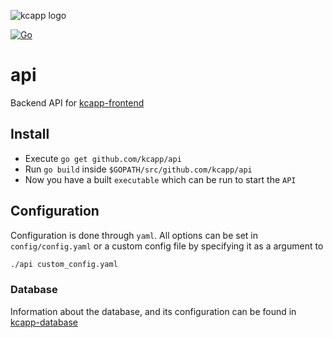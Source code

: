 ![kcapp logo](https://raw.githubusercontent.com/kcapp/frontend/master/public/images/logo.png)

[![Go](https://github.com/kcapp/api/actions/workflows/go.yml/badge.svg)](https://github.com/kcapp/api/actions/workflows/go.yml)

# api
Backend API for [kcapp-frontend](https://github.com/kcapp/frontend)

## Install
* Execute `go get github.com/kcapp/api`
* Run `go build` inside `$GOPATH/src/github.com/kcapp/api`
* Now you have a built `executable` which can be run to start the `API`

## Configuration
Configuration is done through `yaml`. All options can be set in `config/config.yaml` or a custom config file by specifying it as a argument to
```bash
./api custom_config.yaml
```

### Database
Information about the database, and its configuration can be found in [kcapp-database](https://github.com/kcapp/database)
